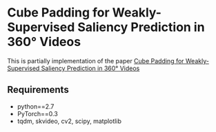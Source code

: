 # Cube Padding for Weakly-Supervised Saliency Prediction in 360° Videos
This is partially implementation of the paper [Cube Padding for Weakly-Supervised Saliency Prediction in 360° Videos](http://openaccess.thecvf.com/content_cvpr_2018/papers/Cheng_Cube_Padding_for_CVPR_2018_paper.pdf)

## Requirements
- python==2.7
- PyTorch==0.3
- tqdm, skvideo, cv2, scipy, matplotlib


